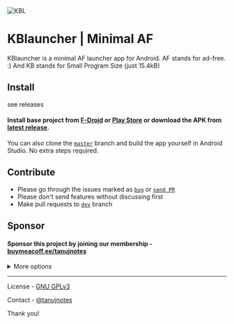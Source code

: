 ![KBL](https://github.com/nikanm32/Olauncher/blob/dev/image.png)


# KBlauncher | Minimal AF
KBlauncher is a minimal AF launcher app for Android. AF stands for ad-free. :) And KB stands for Small Program Size (just 15.4kB)

## Install
see releases

#### Install base project from [F-Droid](https://f-droid.org/packages/app.olauncher) or [Play Store](https://play.google.com/store/apps/details?id=app.olauncher) or download the APK from [latest release](https://github.com/tanujnotes/Olauncher/releases/).

You can also clone the [`master`](https://github.com/tanujnotes/olauncher/tree/master) branch and build the app yourself in Android Studio. No extra steps required.

## Contribute
* Please go through the issues marked as [`bug`](https://github.com/tanujnotes/Olauncher/issues?q=is%3Aissue+is%3Aopen+label%3Abug) or [`send PR`](https://github.com/tanujnotes/Olauncher/issues?q=is%3Aissue+is%3Aopen+label%3A%22send+PR%22)
* Please don't send features without discussing first
* Make pull requests to [`dev`](https://github.com/tanujnotes/olauncher/tree/dev) branch

## Sponsor
#### Sponsor this project by joining our membership - [buymeacoff.ee/tanujnotes](https://buymeacoff.ee/tanujnotes)

<details>
    <summary>More options</summary>
    
  * Etheruem: `0xcBb95AF4D76fba34bf8D1808905BF5365239E2ba`
  * Bitcoin: `33VFtQSa6HZr2FZphmNA5jZ9fEKPNbeEmL`
  * Monero: `46bCqsiEtqj4p48HbQjw4c6RVtWeN59Uy4NBGGferBe7HEFKoskBbouFuuTxKvhTXhNuXQbLiEUFCaeMDTrfBGK7Qhp3dRn`
  * Amazon affiliate: [amzn.to/3uftwFW](https://amzn.to/3uftwFW)
  * Paypal: [paypal.me/tanujnotes](https://paypal.me/tanujnotes)
  * UPI: tanujnotes@upi

</details>








---

License - [GNU GPLv3](https://www.gnu.org/licenses/gpl-3.0.en.html)

Contact - [@tanujnotes](https://twitter.com/tanujnotes)

Thank you!
